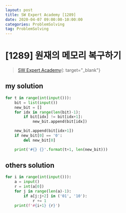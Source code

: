 ```yaml
---
layout: post
title: SW Expert Academy [1289]
date: 2020-04-07 09:00:00-10:00:00
categories: ProblemSolving
tag: ProblemSolving
---
```


# [1289] 원재의 메모리 복구하기
> [SW Expert Academy](https://swexpertacademy.com/main/main.do){: target="_blank"}

## my solution
```python
for t in range(int(input())):
    bit = list(input())
    new_bit = []
    for idx in range(len(bit)-1):
        if bit[idx] != bit[idx+1]:
            new_bit.append(bit[idx])

    new_bit.append(bit[idx+1])
    if new_bit[0] == '0':
        del new_bit[0]

    print('#{} {}'.format(t+1, len(new_bit)))
```

## others solution
```python
for i in range(int(input())):
    a = input()
    r = int(a[0])
    for j in range(len(a)-1):
        if a[j:j+2] in ('01', '10'):
            r += 1
    print(f'#{i+1} {r}')
```
